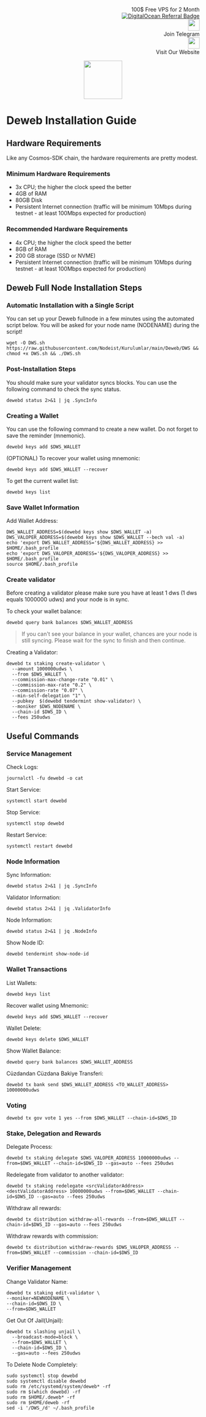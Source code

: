 <p style="font-size:14px" align="right">
 100$ Free VPS for 2 Month <br>
 <a target="_blank" href="https://www.digitalocean.com/?refcode=410c988c8b3e&utm_campaign=Referral_Invite&utm_medium=Referral_Program&utm_source=badge"><img src="https://web-platforms.sfo2.cdn.digitaloceanspaces.com/WWW/Badge%201.svg" alt="DigitalOcean Referral Badge" /></a></br>
 <a href="https://t.me/nodeistt" target="_blank"><img src="https://github.com/Nodeist/Testnet_Kurulumlar/blob/fee87fe32609c1704206721b9fb16e4c5de75a96/telegramlogo.png" width="30"/></a><br>Join Telegram<br>
<a href="https://nodeist.site/" target="_blank"><img src="https://raw.githubusercontent.com/Nodeist/Testnet_Kurulumlar/main/logo.png" width="30"/></a><br> Visit Our Website
</p>



<p align="center">
    <img height="100" src="https://i.hizliresim.com/kitpt1x.png">
</p>

# Deweb Installation Guide
## Hardware Requirements
Like any Cosmos-SDK chain, the hardware requirements are pretty modest.

### Minimum Hardware Requirements
  - 3x CPU; the higher the clock speed the better
  - 4GB of RAM
  - 80GB Disk
  - Persistent Internet connection (traffic will be minimum 10Mbps during testnet - at least 100Mbps expected for production)

### Recommended Hardware Requirements
  - 4x CPU; the higher the clock speed the better
  - 8GB of RAM
  - 200 GB storage (SSD or NVME)
  - Persistent Internet connection (traffic will be minimum 10Mbps during testnet - at least 100Mbps expected for production)

## Deweb Full Node Installation Steps
### Automatic Installation with a Single Script
You can set up your Deweb fullnode in a few minutes using the automated script below.
You will be asked for your node name (NODENAME) during the script!

```
wget -O DWS.sh https://raw.githubusercontent.com/Nodeist/Kurulumlar/main/Deweb/DWS && chmod +x DWS.sh && ./DWS.sh
```

### Post-Installation Steps

You should make sure your validator syncs blocks.
You can use the following command to check the sync status.
```
dewebd status 2>&1 | jq .SyncInfo
```

### Creating a Wallet
You can use the following command to create a new wallet. Do not forget to save the reminder (mnemonic).
```
dewebd keys add $DWS_WALLET
```

(OPTIONAL) To recover your wallet using mnemonic:
```
dewebd keys add $DWS_WALLET --recover
```

To get the current wallet list:
```
dewebd keys list
```

### Save Wallet Information
Add Wallet Address:
```
DWS_WALLET_ADDRESS=$(dewebd keys show $DWS_WALLET -a)
DWS_VALOPER_ADDRESS=$(dewebd keys show $DWS_WALLET --bech val -a)
echo 'export DWS_WALLET_ADDRESS='${DWS_WALLET_ADDRESS} >> $HOME/.bash_profile
echo 'export DWS_VALOPER_ADDRESS='${DWS_VALOPER_ADDRESS} >> $HOME/.bash_profile
source $HOME/.bash_profile
```


### Create validator
Before creating a validator please make sure you have at least 1 dws (1 dws equals 1000000 udws) and your node is in sync.

To check your wallet balance:
```
dewebd query bank balances $DWS_WALLET_ADDRESS
```
> If you can't see your balance in your wallet, chances are your node is still syncing. Please wait for the sync to finish and then continue.

Creating a Validator:
```
dewebd tx staking create-validator \
  --amount 1000000udws \
  --from $DWS_WALLET \
  --commission-max-change-rate "0.01" \
  --commission-max-rate "0.2" \
  --commission-rate "0.07" \
  --min-self-delegation "1" \
  --pubkey  $(dewebd tendermint show-validator) \
  --moniker $DWS_NODENAME \
  --chain-id $DWS_ID \
  --fees 250udws
```



## Useful Commands
### Service Management
Check Logs:
```
journalctl -fu dewebd -o cat
```

Start Service:
```
systemctl start dewebd
```

Stop Service:
```
systemctl stop dewebd
```

Restart Service:
```
systemctl restart dewebd
```

### Node Information
Sync Information:
```
dewebd status 2>&1 | jq .SyncInfo
```

Validator Information:
```
dewebd status 2>&1 | jq .ValidatorInfo
```

Node Information:
```
dewebd status 2>&1 | jq .NodeInfo
```

Show Node ID:
```
dewebd tendermint show-node-id
```

### Wallet Transactions
List Wallets:
```
dewebd keys list
```

Recover wallet using Mnemonic:
```
dewebd keys add $DWS_WALLET --recover
```

Wallet Delete:
```
dewebd keys delete $DWS_WALLET
```

Show Wallet Balance:
```
dewebd query bank balances $DWS_WALLET_ADDRESS
```

Cüzdandan Cüzdana Bakiye Transferi:
```
dewebd tx bank send $DWS_WALLET_ADDRESS <TO_WALLET_ADDRESS> 10000000udws
```

### Voting
```
dewebd tx gov vote 1 yes --from $DWS_WALLET --chain-id=$DWS_ID
```

### Stake, Delegation and Rewards
Delegate Process:
```
dewebd tx staking delegate $DWS_VALOPER_ADDRESS 10000000udws --from=$DWS_WALLET --chain-id=$DWS_ID --gas=auto --fees 250udws
```

Redelegate from validator to another validator:
```
dewebd tx staking redelegate <srcValidatorAddress> <destValidatorAddress> 10000000udws --from=$DWS_WALLET --chain-id=$DWS_ID --gas=auto --fees 250udws
```

Withdraw all rewards:
```
dewebd tx distribution withdraw-all-rewards --from=$DWS_WALLET --chain-id=$DWS_ID --gas=auto --fees 250udws
```

Withdraw rewards with commission:
```
dewebd tx distribution withdraw-rewards $DWS_VALOPER_ADDRESS --from=$DWS_WALLET --commission --chain-id=$DWS_ID
```

### Verifier Management
Change Validator Name:
```
dewebd tx staking edit-validator \
--moniker=NEWNODENAME \
--chain-id=$DWS_ID \
--from=$DWS_WALLET
```

Get Out Of Jail(Unjail): 
```
dewebd tx slashing unjail \
  --broadcast-mode=block \
  --from=$DWS_WALLET \
  --chain-id=$DWS_ID \
  --gas=auto --fees 250udws
```

To Delete Node Completely:
```
sudo systemctl stop dewebd
sudo systemctl disable dewebd
sudo rm /etc/systemd/system/deweb* -rf
sudo rm $(which dewebd) -rf
sudo rm $HOME/.deweb* -rf
sudo rm $HOME/deweb -rf
sed -i '/DWS_/d' ~/.bash_profile
```
